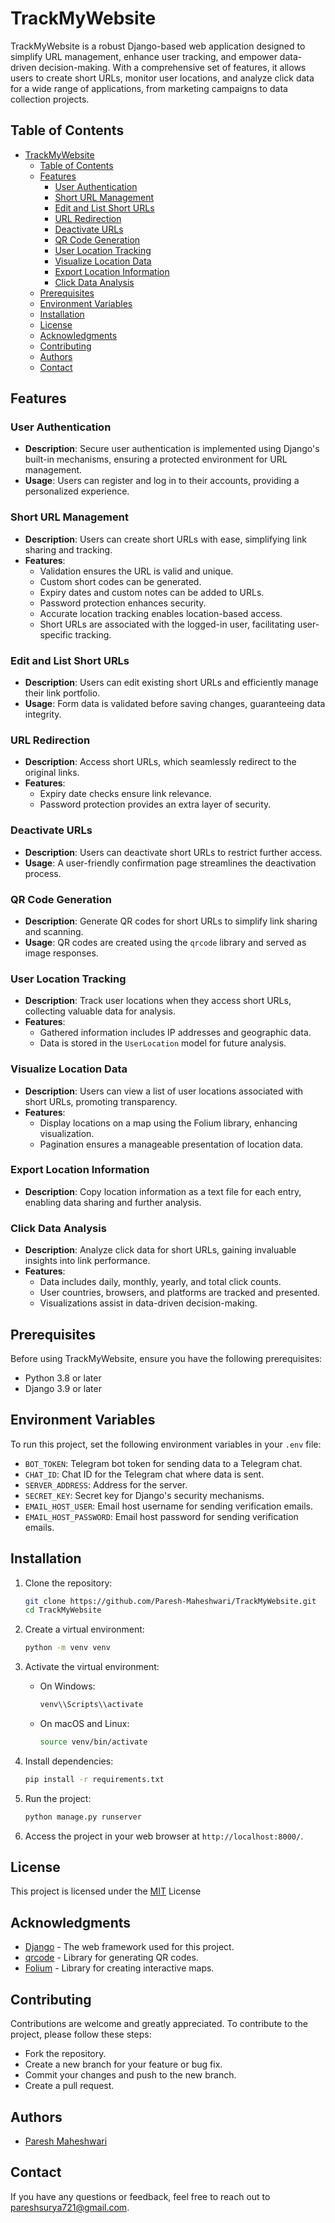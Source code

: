 

# TrackMyWebsite

TrackMyWebsite is a robust Django-based web application designed to simplify URL management, enhance user tracking, and empower data-driven decision-making. With a comprehensive set of features, it allows users to create short URLs, monitor user locations, and analyze click data for a wide range of applications, from marketing campaigns to data collection projects.

## Table of Contents

- [TrackMyWebsite](#trackmywebsite)
  - [Table of Contents](#table-of-contents)
  - [Features](#features)
    - [User Authentication](#user-authentication)
    - [Short URL Management](#short-url-management)
    - [Edit and List Short URLs](#edit-and-list-short-urls)
    - [URL Redirection](#url-redirection)
    - [Deactivate URLs](#deactivate-urls)
    - [QR Code Generation](#qr-code-generation)
    - [User Location Tracking](#user-location-tracking)
    - [Visualize Location Data](#visualize-location-data)
    - [Export Location Information](#export-location-information)
    - [Click Data Analysis](#click-data-analysis)
  - [Prerequisites](#prerequisites)
  - [Environment Variables](#environment-variables)
  - [Installation](#installation)
  - [License](#license)
  - [Acknowledgments](#acknowledgments)
  - [Contributing](#contributing)
  - [Authors](#authors)
  - [Contact](#contact)

## Features

### User Authentication

- **Description**: Secure user authentication is implemented using Django's built-in mechanisms, ensuring a protected environment for URL management.
- **Usage**: Users can register and log in to their accounts, providing a personalized experience.

### Short URL Management

- **Description**: Users can create short URLs with ease, simplifying link sharing and tracking.
- **Features**:
    - Validation ensures the URL is valid and unique.
    - Custom short codes can be generated.
    - Expiry dates and custom notes can be added to URLs.
    - Password protection enhances security.
    - Accurate location tracking enables location-based access.
    - Short URLs are associated with the logged-in user, facilitating user-specific tracking.

### Edit and List Short URLs

- **Description**: Users can edit existing short URLs and efficiently manage their link portfolio.
- **Usage**: Form data is validated before saving changes, guaranteeing data integrity.

### URL Redirection

- **Description**: Access short URLs, which seamlessly redirect to the original links.
- **Features**:
    - Expiry date checks ensure link relevance.
    - Password protection provides an extra layer of security.

### Deactivate URLs

- **Description**: Users can deactivate short URLs to restrict further access.
- **Usage**: A user-friendly confirmation page streamlines the deactivation process.

### QR Code Generation

- **Description**: Generate QR codes for short URLs to simplify link sharing and scanning.
- **Usage**: QR codes are created using the `qrcode` library and served as image responses.

### User Location Tracking

- **Description**: Track user locations when they access short URLs, collecting valuable data for analysis.
- **Features**:
    - Gathered information includes IP addresses and geographic data.
    - Data is stored in the `UserLocation` model for future analysis.

### Visualize Location Data

- **Description**: Users can view a list of user locations associated with short URLs, promoting transparency.
- **Features**:
    - Display locations on a map using the Folium library, enhancing visualization.
    - Pagination ensures a manageable presentation of location data.

### Export Location Information

- **Description**: Copy location information as a text file for each entry, enabling data sharing and further analysis.

### Click Data Analysis

- **Description**: Analyze click data for short URLs, gaining invaluable insights into link performance.
- **Features**:
    - Data includes daily, monthly, yearly, and total click counts.
    - User countries, browsers, and platforms are tracked and presented.
    - Visualizations assist in data-driven decision-making.

## Prerequisites

Before using TrackMyWebsite, ensure you have the following prerequisites:

- Python 3.8 or later
- Django 3.9 or later

## Environment Variables

To run this project, set the following environment variables in your `.env` file:

- `BOT_TOKEN`: Telegram bot token for sending data to a Telegram chat.
- `CHAT_ID`: Chat ID for the Telegram chat where data is sent.
- `SERVER_ADDRESS`: Address for the server.
- `SECRET_KEY`: Secret key for Django's security mechanisms.
- `EMAIL_HOST_USER`: Email host username for sending verification emails.
- `EMAIL_HOST_PASSWORD`: Email host password for sending verification emails.

## Installation

1. Clone the repository:
    
    ```bash
    git clone https://github.com/Paresh-Maheshwari/TrackMyWebsite.git
    cd TrackMyWebsite
    ```
    
2. Create a virtual environment:
    
    ```bash
    python -m venv venv
    
    ```
    
3. Activate the virtual environment:
    - On Windows:
        
        ```bash
        venv\\Scripts\\activate
        
        ```
        
    - On macOS and Linux:
        
        ```bash
        source venv/bin/activate
        
        ```
        
4. Install dependencies:
    
    ```bash
    pip install -r requirements.txt
    
    ```
    
5. Run the project:
    
    ```bash
    python manage.py runserver
    
    ```
    
6. Access the project in your web browser at `http://localhost:8000/`.


## License

This project is licensed under the [MIT](https://choosealicense.com/licenses/mit/) License 

## Acknowledgments

- [Django](https://www.djangoproject.com/) - The web framework used for this project.
- [qrcode](https://pypi.org/project/qrcode/) - Library for generating QR codes.
- [Folium](https://python-visualization.github.io/folium/) - Library for creating interactive maps.

## Contributing

Contributions are welcome and greatly appreciated. To contribute to the project, please follow these steps:

- Fork the repository.
- Create a new branch for your feature or bug fix.
- Commit your changes and push to the new branch.
- Create a pull request.

## Authors

- [Paresh Maheshwari](https://github.com/Paresh-Maheshwari)

## Contact

If you have any questions or feedback, feel free to reach out to [pareshsurya721@gmail.com](mailto:your.email@example.com).

